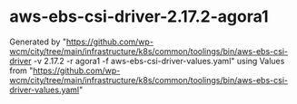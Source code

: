 # aws-ebs-csi-driver-2.17.2-agora1

Generated by "https://github.com/wp-wcm/city/tree/main/infrastructure/k8s/common/toolings/bin/aws-ebs-csi-driver -v 2.17.2 -r agora1 -f aws-ebs-csi-driver-values.yaml"
using Values from "https://github.com/wp-wcm/city/tree/main/infrastructure/k8s/common/toolings/bin/aws-ebs-csi-driver-values.yaml"
